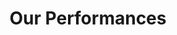---
title: Our Performances
suite: performances
read_more: Read more
img_from_performance:
  - img_src: https://ucarecdn.com/16f48a28-b6e1-4f5c-a652-6b669b8702ec/-/preview/
    title_img:
    performance_id: 
---
